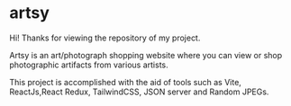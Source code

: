 # artsy
Hi! Thanks for viewing the repository of my project.

Artsy is an art/photograph shopping website where you can view or shop photographic artifacts from various artists.

This project is accomplished with the aid of tools such as Vite, ReactJs,React Redux, TailwindCSS, JSON server and Random JPEGs.

